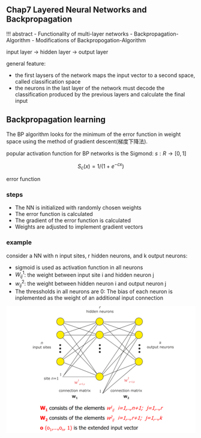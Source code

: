 ## Chap7 Layered Neural Networks and Backpropagation

!!! abstract
    - Functionality of multi-layer networks
    - Backpropagation-Algorithm
    - Modifications of Backpropogation-Algorithm

input layer -> hidden layer -> output layer

general feature:
- the first laysers of the network maps the input vector to a second space, called classification space
- the neurons in the last layer of the network must decode the classification produced by the previous layers and calculate the final input

## Backpropagation learning

The BP algorithm looks for the minimum of the error function in weight space using the method of gradient descent(梯度下降法).

popular activation function for BP networks is the Sigmond: $s:R\rightarrow [0,1]$

$$
S_c(x)=1/(1+e^{-cx})
$$

error function

### steps

- The NN is initialized with randomly chosen weights
- The error function is calculated
- The gradient of the error function is calculated
- Weights are adjusted to implement gradient vectors

### example

consider a NN with n input sites, r hidden neurons, and k output neurons:
- sigmoid is used as activation function in all neurons
- $W_{ij}^1$: the weight between input site i and hidden neuron j
- $w_{ij}^2$: the weight between hidden neuron i and output neuron j
- The thressholds in all neurons are 0: The bias of each neuron is inplemented as the weight of an additional input connection

![无法显示](figures/chap7/structure.png)
